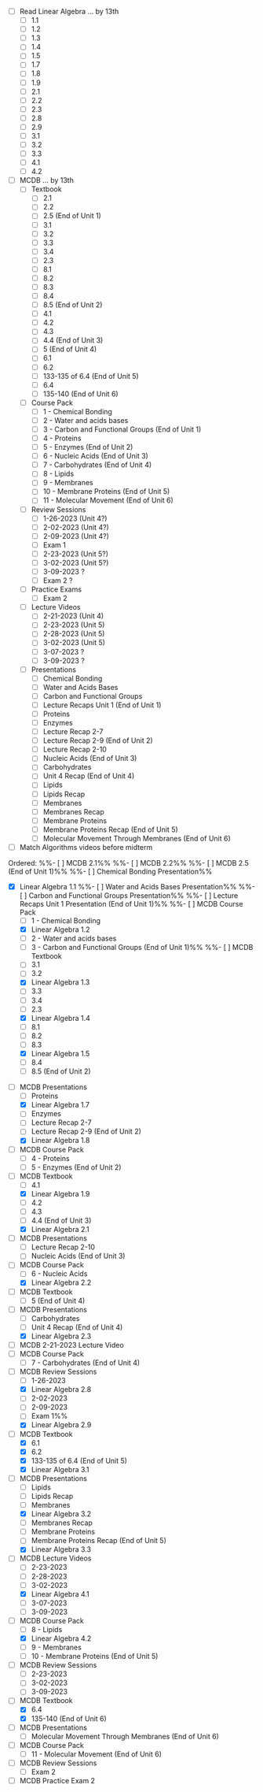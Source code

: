 * [ ] Read Linear Algebra ... by 13th
	* [ ] 1.1
	* [ ] 1.2
	* [ ] 1.3
	* [ ] 1.4
	* [ ] 1.5
	* [ ] 1.7
	* [ ] 1.8
	* [ ] 1.9
	* [ ] 2.1
	* [ ] 2.2
	* [ ] 2.3
	* [ ] 2.8
	* [ ] 2.9
	* [ ] 3.1
	* [ ] 3.2
	* [ ] 3.3
	* [ ] 4.1
	* [ ] 4.2
* [ ] MCDB ... by 13th
	* [ ] Textbook
		* [ ] 2.1
		* [ ] 2.2
		* [ ] 2.5 (End of Unit 1)
		* [ ] 3.1
		* [ ] 3.2
		* [ ] 3.3
		* [ ] 3.4
		* [ ] 2.3
		* [ ] 8.1
		* [ ] 8.2
		* [ ] 8.3
		* [ ] 8.4
		* [ ] 8.5 (End of Unit 2)
		* [ ] 4.1
		* [ ] 4.2
		* [ ] 4.3
		* [ ] 4.4 (End of Unit 3)
		* [ ] 5 (End of Unit 4)
		* [ ] 6.1
		* [ ] 6.2
		* [ ] 133-135 of 6.4 (End of Unit 5)
		* [ ] 6.4
		* [ ] 135-140 (End of Unit 6)
	* [ ] Course Pack
		* [ ] 1 - Chemical Bonding
		* [ ] 2 - Water and acids bases
		* [ ] 3 - Carbon and Functional Groups (End of Unit 1)
		* [ ] 4 - Proteins
		* [ ] 5 - Enzymes (End of Unit 2)
		* [ ] 6 - Nucleic Acids (End of Unit 3)
		* [ ] 7 - Carbohydrates (End of Unit 4)
		* [ ] 8 - Lipids
		* [ ] 9 - Membranes
		* [ ] 10 - Membrane Proteins (End of Unit 5)
		* [ ] 11 - Molecular Movement (End of Unit 6)
	* [ ] Review Sessions
		* [ ] 1-26-2023 (Unit 4?)
		* [ ] 2-02-2023 (Unit 4?)
		* [ ] 2-09-2023 (Unit 4?)
		* [ ] Exam 1
		* [ ] 2-23-2023 (Unit 5?)
		* [ ] 3-02-2023 (Unit 5?)
		* [ ] 3-09-2023 ?
		* [ ] Exam 2 ?
	* [ ] Practice Exams
		* [ ] Exam 2
	* [ ] Lecture Videos
		* [ ] 2-21-2023 (Unit 4)
		* [ ] 2-23-2023 (Unit 5)
		* [ ] 2-28-2023 (Unit 5)
		* [ ] 3-02-2023 (Unit 5)
		* [ ] 3-07-2023 ?
		* [ ] 3-09-2023 ?
	* [ ] Presentations
		* [ ] Chemical Bonding
		* [ ] Water and Acids Bases
		* [ ] Carbon and Functional Groups
		* [ ] Lecture Recaps Unit 1 (End of Unit 1)
		* [ ] Proteins
		* [ ] Enzymes
		* [ ] Lecture Recap 2-7
		* [ ] Lecture Recap 2-9 (End of Unit 2)
		* [ ] Lecture Recap 2-10
		* [ ] Nucleic Acids (End of Unit 3)
		* [ ] Carbohydrates
		* [ ] Unit 4 Recap (End of Unit 4)
		* [ ] Lipids
		* [ ] Lipids Recap
		* [ ] Membranes
		* [ ] Membranes Recap
		* [ ] Membrane Proteins
		* [ ] Membrane Proteins Recap (End of Unit 5)
		* [ ] Molecular Movement Through Membranes (End of Unit 6)
* [ ] Match Algorithms videos before midterm

Ordered:
%%- [ ] MCDB 2.1%%
%%- [ ] MCDB 2.2%%
%%- [ ] MCDB 2.5 (End of Unit 1)%%
%%- [ ] Chemical Bonding Presentation%%
- [x] Linear Algebra 1.1
%%- [ ] Water and Acids Bases Presentation%%
%%- [ ] Carbon and Functional Groups Presentation%%
%%- [ ] Lecture Recaps Unit 1 Presentation (End of Unit 1)%%
%%- [ ] MCDB Course Pack
	- [ ] 1 - Chemical Bonding
	- [x] Linear Algebra 1.2
	- [ ] 2 - Water and acids bases
	- [ ] 3 - Carbon and Functional Groups  (End of Unit 1)%%
%%- [ ] MCDB Textbook
	* [ ] 3.1
	* [ ] 3.2
	* [x] Linear Algebra 1.3
	* [ ] 3.3
	* [ ] 3.4
	* [ ] 2.3
	* [x] Linear Algebra 1.4
	* [ ] 8.1
	* [ ] 8.2
	* [ ] 8.3
	* [x] Linear Algebra 1.5
	* [ ] 8.4
	* [ ] 8.5 (End of Unit 2)
* [ ] MCDB Presentations
	* [ ] Proteins
	* [x] Linear Algebra 1.7
	* [ ] Enzymes
	* [ ] Lecture Recap 2-7
	* [ ] Lecture Recap 2-9 (End of Unit 2)
	* [x] Linear Algebra 1.8
* [ ] MCDB Course Pack
	* [ ] 4 - Proteins
	* [ ] 5 - Enzymes (End of Unit 2)
* [ ] MCDB Textbook
	* [ ] 4.1
	* [x] Linear Algebra 1.9
	* [ ] 4.2
	* [ ] 4.3
	* [ ] 4.4 (End of Unit 3)
	* [x] Linear Algebra 2.1
* [ ] MCDB Presentations
	* [ ] Lecture Recap 2-10
	* [ ] Nucleic Acids (End of Unit 3)
* [ ] MCDB Course Pack
	* [ ] 6 - Nucleic Acids
	* [x] Linear Algebra 2.2
* [ ] MCDB Textbook
	* [ ] 5 (End of Unit 4)
* [ ] MCDB Presentations
	* [ ] Carbohydrates
	* [ ] Unit 4 Recap (End of Unit 4)
	* [x] Linear Algebra 2.3
* [ ] MCDB 2-21-2023 Lecture Video
* [ ] MCDB Course Pack
	* [ ] 7 - Carbohydrates (End of Unit 4)
* [ ] MCDB Review Sessions
	* [ ] 1-26-2023
	* [x] Linear Algebra 2.8
	* [ ] 2-02-2023
	* [ ] 2-09-2023
	* [ ] Exam 1%%
	* [x] Linear Algebra 2.9
* [ ] MCDB Textbook
	* [x] 6.1
	* [x] 6.2
	* [x] 133-135 of 6.4 (End of Unit 5)
	* [x] Linear Algebra 3.1
* [ ] MCDB Presentations
	* [ ] Lipids
	* [ ] Lipids Recap
	* [ ] Membranes
	* [x] Linear Algebra 3.2
	* [ ] Membranes Recap
	* [ ] Membrane Proteins
	* [ ] Membrane Proteins Recap (End of Unit 5)
	* [x] Linear Algebra 3.3
* [ ] MCDB Lecture Videos
	* [ ] 2-23-2023
	* [ ] 2-28-2023
	* [ ] 3-02-2023
	* [x] Linear Algebra 4.1
	* [ ] 3-07-2023
	* [ ] 3-09-2023
* [ ] MCDB Course Pack
	* [ ] 8 - Lipids
	* [x] Linear Algebra 4.2
	* [ ] 9 - Membranes
	* [ ] 10 - Membrane Proteins (End of Unit 5)
* [ ] MCDB Review Sessions
	* [ ] 2-23-2023
	* [ ] 3-02-2023
	* [ ] 3-09-2023
* [ ] MCDB Textbook
	* [x] 6.4
	* [x] 135-140 (End of Unit 6)
* [ ] MCDB Presentations
	* [ ] Molecular Movement Through Membranes (End of Unit 6)
* [ ] MCDB Course Pack
	* [ ] 11 - Molecular Movement (End of Unit 6)
* [ ] MCDB Review Sessions
	* [ ] Exam 2
* [ ] MCDB Practice Exam 2